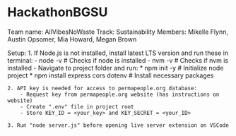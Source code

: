 # HackathonBGSU

Team name: AllVibesNoWaste
Track: Sustainability
Members: Mikelle Flynn, Austin Opsomer, Mia Howard, Megan Brown

Setup:
    1. If Node.js is not installed, install latest LTS version and run these in terminal:
        - node -v # Checks if node is installed
        - nvm -v # Checks if nvm is installed
        - Navigate to project folder and run:
            * npm init -y # Initialize node project
            * npm install express cors dotenv # Install necessary packages

    2. API key is needed for access to permapeople.org database:
        - Request key from permapeople.org website (has instructions on website)
        - Create ".env" file in project root
        - Store KEY_ID = <your_key> and KEY_SECRET = <your_ID>

    3. Run "node server.js" before opening live server extension on VSCode
